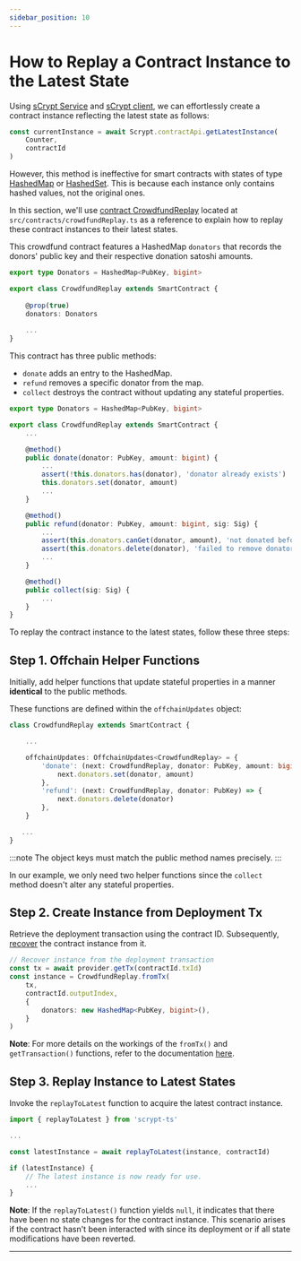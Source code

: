 ```yaml
---
sidebar_position: 10
---
```


# How to Replay a Contract Instance to the Latest State

Using [sCrypt Service](./how-to-integrate-scrypt-service.md) and [sCrypt client](./how-to-integrate-scrypt-service.md#step-1-initialize-client), we can effortlessly create a contract instance reflecting the latest state as follows:

```ts
const currentInstance = await Scrypt.contractApi.getLatestInstance(
    Counter,
    contractId
)
```

However, this method is ineffective for smart contracts with states of type [HashedMap](../how-to-write-a-contract/built-ins.md#hashedmap) or [HashedSet](../how-to-write-a-contract/built-ins.md#hashedset). This is because each instance only contains hashed values, not the original ones.

In this section, we'll use [contract CrowdfundReplay](https://github.com/sCrypt-Inc/boilerplate/blob/master/src/contracts/crowdfundReplay.ts) located at `src/contracts/crowdfundReplay.ts` as a reference to explain how to replay these contract instances to their latest states.

This crowdfund contract features a HashedMap `donators` that records the donors' public key and their respective donation satoshi amounts.

```ts
export type Donators = HashedMap<PubKey, bigint>

export class CrowdfundReplay extends SmartContract {
	
	@prop(true)
	donators: Donators
	
	...
}
```

This contract has three public methods:

- `donate` adds an entry to the HashedMap.
- `refund` removes a specific donator from the map.
- `collect` destroys the contract without updating any stateful properties.

```ts
export type Donators = HashedMap<PubKey, bigint>

export class CrowdfundReplay extends SmartContract {
	...

	@method()
    public donate(donator: PubKey, amount: bigint) {
        ...
        assert(!this.donators.has(donator), 'donator already exists')
		this.donators.set(donator, amount)
        ...
    }

    @method()
    public refund(donator: PubKey, amount: bigint, sig: Sig) {
        ...
        assert(this.donators.canGet(donator, amount), 'not donated before')
        assert(this.donators.delete(donator), 'failed to remove donator')
        ...
    }

    @method()
    public collect(sig: Sig) {
        ...
    }
}
```

To replay the contract instance to the latest states, follow these three steps:

## Step 1. Offchain Helper Functions

Initially, add helper functions that update stateful properties in a manner **identical** to the public methods.

These functions are defined within the `offchainUpdates` object:

```ts
class CrowdfundReplay extends SmartContract {

    ...

    offchainUpdates: OffchainUpdates<CrowdfundReplay> = {
        'donate': (next: CrowdfundReplay, donator: PubKey, amount: bigint) => {
            next.donators.set(donator, amount)
        },
        'refund': (next: CrowdfundReplay, donator: PubKey) => {
            next.donators.delete(donator)
        },
    }

   ...
}
```

:::note
The object keys must match the public method names precisely.
:::

In our example, we only need two helper functions since the `collect` method doesn't alter any stateful properties.

## Step 2. Create Instance from Deployment Tx

Retrieve the deployment transaction using the contract ID. Subsequently, [recover](../how-to-write-a-contract/built-ins.md#fromtx) the contract instance from it.

```ts
// Recover instance from the deployment transaction
const tx = await provider.getTx(contractId.txId)
const instance = CrowdfundReplay.fromTx(
    tx,
    contractId.outputIndex,
    {
        donators: new HashedMap<PubKey, bigint>(),
    }
)
```

**Note**: For more details on the workings of the `fromTx()` and `getTransaction()` functions, refer to the documentation [here](../how-to-write-a-contract/built-ins.md#fromtx).

## Step 3. Replay Instance to Latest States

Invoke the `replayToLatest` function to acquire the latest contract instance.

```ts
import { replayToLatest } from 'scrypt-ts'

...

const latestInstance = await replayToLatest(instance, contractId)

if (latestInstance) {
    // The latest instance is now ready for use.
    ...
}
```

**Note**: If the `replayToLatest()` function yields `null`, it indicates that there have been no state changes for the contract instance. This scenario arises if the contract hasn't been interacted with since its deployment or if all state modifications have been reverted.

---
